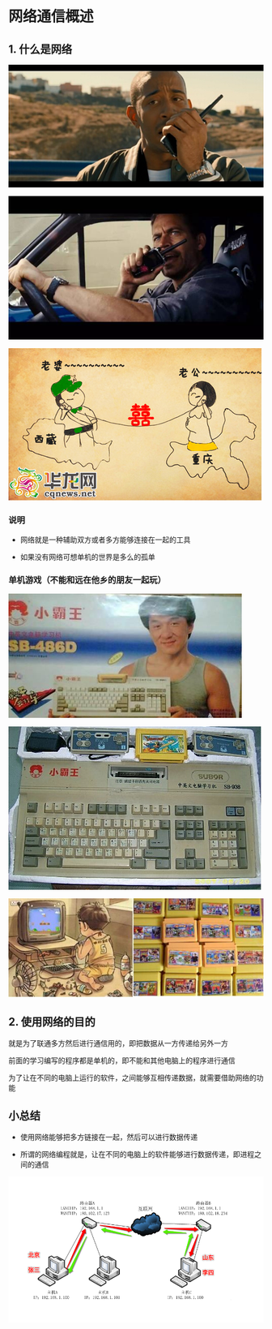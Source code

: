 # 网络通信概述

## 1. 什么是网络

![](/assets/1509251610362274.jpg)

![](/assets/7bec4421be9a45ffb2f17d0a1fac129f_th.jpeg)

![](/assets/b8ac6f2471851372ca6b35.jpg)

### 说明

- 网络就是一种辅助双方或者多方能够连接在一起的工具

- 如果没有网络可想单机的世界是多么的孤单

### 单机游戏（不能和远在他乡的朋友一起玩）

![](/assets/20160312081117_08d13b461d1fddd3775d8a7a1db37b10_3.jpeg)

![](/assets/23030474471407226366.jpg)

![](/assets/2834823748728347823742.jpg)

## 2. 使用网络的目的

就是为了联通多方然后进行通信用的，即把数据从一方传递给另外一方

前面的学习编写的程序都是单机的，即不能和其他电脑上的程序进行通信

为了让在不同的电脑上运行的软件，之间能够互相传递数据，就需要借助网络的功能

## 小总结

- 使用网络能够把多方链接在一起，然后可以进行数据传递

- 所谓的网络编程就是，让在不同的电脑上的软件能够进行数据传递，即进程之间的通信

![](/assets/Snip20160901_55.png)